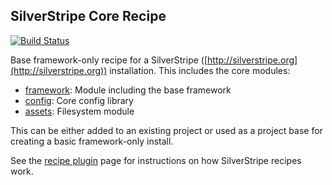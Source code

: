 ## SilverStripe Core Recipe

[![Build Status](https://travis-ci.org/silverstripe/recipe-core.svg?branch=4)](https://travis-ci.org/silverstripe/recipe-core)

Base framework-only recipe for a SilverStripe ([http://silverstripe.org](http://silverstripe.org)) installation.
This includes the core modules:

 * [framework](http://github.com/silverstripe/silverstripe-framework): Module including the base framework
 * [config](https://github.com/silverstripe/silverstripe-config): Core config library
 * [assets](http://github.com/silverstripe/silverstripe-assets): Filesystem module

This can be either added to an existing project or used as a project base for creating a
basic framework-only install.

See the [recipe plugin](https://github.com/silverstripe/recipe-plugin) page for instructions on how
SilverStripe recipes work.
